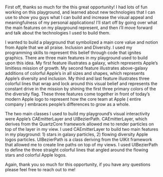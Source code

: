 First off, thanks so much for the this great opportunity! I had lots of fun working on this playground, and learned about new technologies that I can use to show you guys what I can build and increase the visual appeal and meaningfulness of my personal applications! I’ll start off by going over what the main features on my playground represent, and then i’ll move forward and talk about the technologies I used to build them.

I wanted to build a playground that symbolized a main core value and notion from Apple that we all praise. Inclusion and Diversity. I used my programming skills to represent this belief through code that ignites graphics. There are three main features in my playground used to build upon this idea. My first feature illustrates a galaxy, which represents Apple’s limitless mission of growth. My second feature illustrates above-galaxy additions of colorful Apple’s in all sizes and shapes, which represents Apple’s diversity and inclusion. My third and last feature illustrates three colorful lines that wrap and lock around this visual belief and represents the constant drive in the mission by shining the first three primary colors of the the diversity flag. These three features come together in front of today’s modern Apple logo to represent how the core team at Apple ( entire company ) embraces people’s differences to grow as a whole.

The two main classes I used to build my playground’s visual interactivity were Apple’s CAEmitterLayer and UIBezierPath. CAEmitterLayer, which derives from the QuartzCore framework allowed me to render particles on top of the layer in my view. I used CAEmitterLayer to build two main features in my playground: 1) stars in galaxy particles, 2) flowing diversity Apple logos particles. UIBezierPath is a class deriving from the UIKit framework that allowed me to create line paths on top of my views. I used UIBezierPath to define the three straight colorful lines that angled around the flowing stars and colorful Apple logos.

Again, thank you so much for this opportunity, if you have any questions please feel free to reach out to me!

